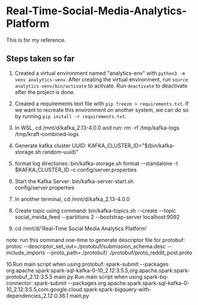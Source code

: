 # Real-Time-Social-Media-Analytics-Platform

This is for my reference.

## Steps taken so far

1. Created a virtual environment named "analytics-env" with `python3 -m venv analytics-venv`. After creating the virtual environment, run `source analytics-venv/bin/activate` to activate. Run `deactivate` to deactivate after the project is done.

2. Created a requirements text file with `pip freeze > requirements.txt`. If we want to recreate this environment on another system, we can do so by running `pip install -r requirements.txt`.

3. In WSL, cd /mnt/d/kafka_2.13-4.0.0 and run:  rm -rf /tmp/kafka-logs /tmp/kraft-combined-logs

4. Generate kafka cluster UUID: KAFKA_CLUSTER_ID="$(bin/kafka-storage.sh random-uuid)"

5. format log directories: bin/kafka-storage.sh format --standalone -t $KAFKA_CLUSTER_ID -c config/server.properties

6. Start the Kafka Server: bin/kafka-server-start.sh config/server.properties

7. In another terminal, cd /mnt/d/kafka_2.13-4.0.0

8. Create topic using command: bin/kafka-topics.sh --create --topic social_meida_feed --partitions 2 --bootstrap-server localhost:9092

9. cd /mnt/d/'Real-Time Social Media Analytics Platform'

note: run this command one-time to generate descriptor file for protobuf: protoc --descriptor_set_out=./protobuf/submission_schema.desc --include_imports --proto_path=./protobuf/ ./protobuf/proto_reddit_post.proto

10.Run main script when using protobuf: spark-submit --packages org.apache.spark:spark-sql-kafka-0-10_2.12:3.5.5,org.apache.spark:spark-protobuf_2.12:3.5.5 main.py
    Run main script when using spark-bq-connector: spark-submit --packages org.apache.spark:spark-sql-kafka-0-10_2.12:3.5.5,com.google.cloud.spark:spark-bigquery-with-dependencies_2.12:0.36.1 main.py